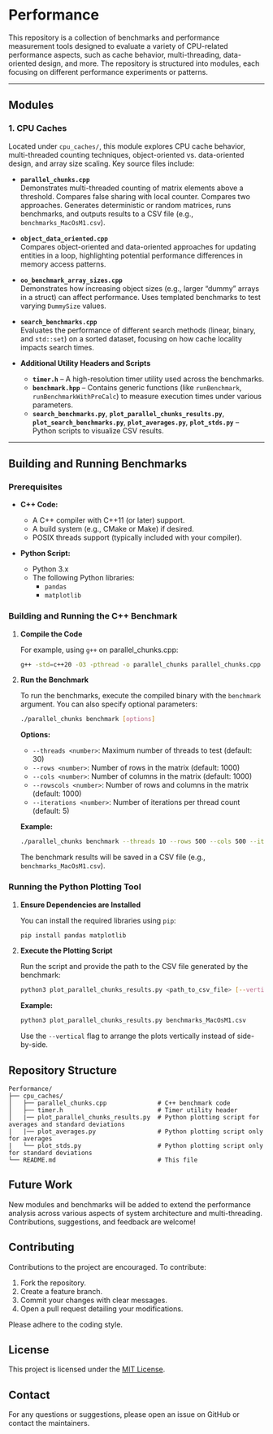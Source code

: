 # Performance

This repository is a collection of benchmarks and performance measurement tools designed to evaluate a variety of CPU-related performance aspects, such as cache behavior, multi-threading, data-oriented design, and more. The repository is structured into modules, each focusing on different performance experiments or patterns.

---

## Modules

### 1. CPU Caches

Located under `cpu_caches/`, this module explores CPU cache behavior, multi-threaded counting techniques, object-oriented vs. data-oriented design, and array size scaling. Key source files include:

- **`parallel_chunks.cpp`**  
  Demonstrates multi-threaded counting of matrix elements above a threshold. Compares false sharing with local counter. Compares two approaches. Generates deterministic or random matrices, runs benchmarks, and outputs results to a CSV file (e.g., `benchmarks_MacOsM1.csv`).

- **`object_data_oriented.cpp`**  
  Compares object-oriented and data-oriented approaches for updating entities in a loop, highlighting potential performance differences in memory access patterns.

- **`oo_benchmark_array_sizes.cpp`**  
  Demonstrates how increasing object sizes (e.g., larger “dummy” arrays in a struct) can affect performance. Uses templated benchmarks to test varying `DummySize` values.

- **`search_benchmarks.cpp`**  
  Evaluates the performance of different search methods (linear, binary, and `std::set`) on a sorted dataset, focusing on how cache locality impacts search times.

- **Additional Utility Headers and Scripts**  
  - **`timer.h`** – A high-resolution timer utility used across the benchmarks.  
  - **`benchmark.hpp`** – Contains generic functions (like `runBenchmark`, `runBenchmarkWithPreCalc`) to measure execution times under various parameters.  
  - **`search_benchmarks.py`**, **`plot_parallel_chunks_results.py`**, **`plot_search_benchmarks.py`**, **`plot_averages.py`**, **`plot_stds.py`** – Python scripts to visualize CSV results.

---

## Building and Running Benchmarks

### Prerequisites

- **C++ Code:**
  - A C++ compiler with C++11 (or later) support.
  - A build system (e.g., CMake or Make) if desired.
  - POSIX threads support (typically included with your compiler).

- **Python Script:**
  - Python 3.x
  - The following Python libraries:
    - `pandas`
    - `matplotlib`

### Building and Running the C++ Benchmark

1. **Compile the Code**

   For example, using `g++` on parallel_chunks.cpp:

   ```bash
   g++ -std=c++20 -O3 -pthread -o parallel_chunks parallel_chunks.cpp
   ```

2. **Run the Benchmark**

   To run the benchmarks, execute the compiled binary with the `benchmark` argument. You can also specify optional parameters:

   ```bash
   ./parallel_chunks benchmark [options]
   ```

   **Options:**
   - `--threads <number>`: Maximum number of threads to test (default: 30)
   - `--rows <number>`: Number of rows in the matrix (default: 1000)
   - `--cols <number>`: Number of columns in the matrix (default: 1000)
   - `--rowscols <number>`: Number of rows and columns in the matrix (default: 1000)
   - `--iterations <number>`: Number of iterations per thread count (default: 5)

   **Example:**

   ```bash
   ./parallel_chunks benchmark --threads 10 --rows 500 --cols 500 --iterations 10
   ```

   The benchmark results will be saved in a CSV file (e.g., `benchmarks_MacOsM1.csv`).

### Running the Python Plotting Tool

1. **Ensure Dependencies are Installed**

   You can install the required libraries using `pip`:

   ```bash
   pip install pandas matplotlib
   ```

2. **Execute the Plotting Script**

   Run the script and provide the path to the CSV file generated by the benchmark:

   ```bash
   python3 plot_parallel_chunks_results.py <path_to_csv_file> [--vertical]
   ```

   **Example:**

   ```bash
   python3 plot_parallel_chunks_results.py benchmarks_MacOsM1.csv
   ```

   Use the `--vertical` flag to arrange the plots vertically instead of side-by-side.

## Repository Structure

```
Performance/
├── cpu_caches/
│   ├── parallel_chunks.cpp              # C++ benchmark code
│   ├── timer.h                          # Timer utility header
│   |── plot_parallel_chunks_results.py  # Python plotting script for averages and standard deviations
|   |── plot_averages.py                 # Python plotting script only for averages
|   └── plot_stds.py                     # Python plotting script only for standard deviations
└── README.md                            # This file
```

## Future Work

New modules and benchmarks will be added to extend the performance analysis across various aspects of system architecture and multi-threading. Contributions, suggestions, and feedback are welcome!

## Contributing

Contributions to the project are encouraged. To contribute:
1. Fork the repository.
2. Create a feature branch.
3. Commit your changes with clear messages.
4. Open a pull request detailing your modifications.

Please adhere to the coding style.

## License

This project is licensed under the [MIT License](LICENSE).

## Contact

For any questions or suggestions, please open an issue on GitHub or contact the maintainers.
